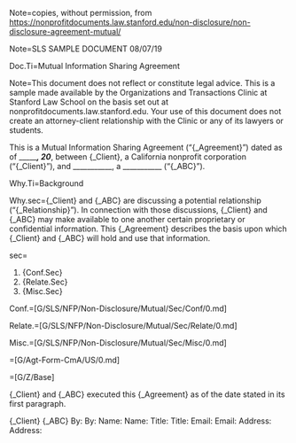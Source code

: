 Note=copies, without permission, from https://nonprofitdocuments.law.stanford.edu/non-disclosure/non-disclosure-agreement-mutual/

Note=SLS SAMPLE DOCUMENT 08/07/19

Doc.Ti=Mutual Information Sharing Agreement

Note=This document does not reflect or constitute legal advice. This is a sample made available by the Organizations and Transactions Clinic at Stanford Law School on the basis set out at nonprofitdocuments.law.stanford.edu. Your use of this document does not create an attorney-client relationship with the Clinic or any of its lawyers or students.

This is a Mutual Information Sharing Agreement (“{_Agreement}”) dated as of ________, 20___, between {_Client}, a California nonprofit corporation (“{_Client}”), and ___________, a ___________ (“{_ABC}”).

Why.Ti=Background

Why.sec={_Client} and {_ABC} are discussing a potential relationship (“{_Relationship}”). In connection with those discussions, {_Client} and {_ABC} may make available to one another certain proprietary or confidential information. This {_Agreement} describes the basis upon which {_Client} and {_ABC} will hold and use that information.

sec=<ol class="secs-and"><li>{Conf.Sec}<li>{Relate.Sec}<li>{Misc.Sec}</ol>

Conf.=[G/SLS/NFP/Non-Disclosure/Mutual/Sec/Conf/0.md]

Relate.=[G/SLS/NFP/Non-Disclosure/Mutual/Sec/Relate/0.md]

Misc.=[G/SLS/NFP/Non-Disclosure/Mutual/Sec/Misc/0.md]

=[G/Agt-Form-CmA/US/0.md]

=[G/Z/Base]

{_Client} and {_ABC} executed this {_Agreement} as of the date stated in its first paragraph.

{_Client} {_ABC} By: By: Name: Name: Title: Title: Email: Email: Address: Address:  
